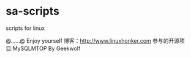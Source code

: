 sa-scripts
==========

 scripts for linux

@……@ Enjoy yourself
博客：http://www.linuxhonker.com
参与的开源项目:MySQLMTOP
By Geekwolf
